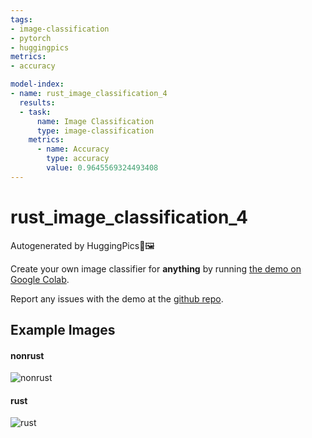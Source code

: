 ```yaml
---
tags:
- image-classification
- pytorch
- huggingpics
metrics:
- accuracy

model-index:
- name: rust_image_classification_4
  results:
  - task:
      name: Image Classification
      type: image-classification
    metrics:
      - name: Accuracy
        type: accuracy
        value: 0.9645569324493408
---
```


# rust_image_classification_4


Autogenerated by HuggingPics🤗🖼️

Create your own image classifier for **anything** by running [the demo on Google Colab](https://colab.research.google.com/github/nateraw/huggingpics/blob/main/HuggingPics.ipynb).

Report any issues with the demo at the [github repo](https://github.com/nateraw/huggingpics).


## Example Images


#### nonrust

![nonrust](images/nonrust.png)

#### rust

![rust](images/rust.png)